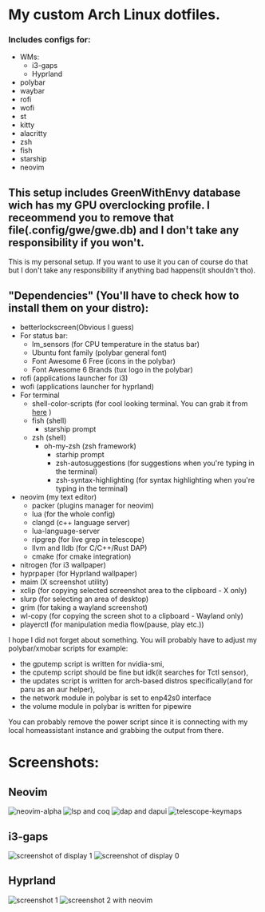 # My custom Arch Linux dotfiles. 
### Includes configs for:
- WMs:
  - i3-gaps 
  - Hyprland
- polybar
- waybar
- rofi
- wofi
- st
- kitty
- alacritty
- zsh
- fish
- starship
- neovim

## This setup includes GreenWithEnvy database wich has my GPU overclocking profile. I receommend you to remove that file(.config/gwe/gwe.db) and I don't take any responsibility if you won't.

This is my personal setup. If you want to use it you can of course do that but I don't take any responsibility if anything bad happens(it shouldn't tho).

## "Dependencies" (You'll have to check how to install them on your distro):  
- betterlockscreen(Obvious I guess)  
- For status bar:
    - lm_sensors (for CPU temperature in the status bar)
    - Ubuntu font family (polybar general font)
    - Font Awesome 6 Free (icons in the polybar)
    - Font Awesome 6 Brands (tux logo in the polybar)
- rofi (applications launcher for i3)
- wofi (applications launcher for hyprland)
- For terminal
    - shell-color-scripts (for cool looking terminal. You can grab it from [here](https://gitlab.com/dwt1/shell-color-scripts) )  
    - fish (shell)
        - starship prompt
    - zsh (shell)      
        - oh-my-zsh (zsh framework)
            - starhip prompt
            - zsh-autosuggestions (for suggestions when you're typing in the terminal)
            - zsh-syntax-highlighting (for syntax highlighting when you're typing in the terminal)
- neovim (my text editor)
    - packer (plugins manager for neovim)
    - lua (for the whole config)
    - clangd (c++ language server)
    - lua-language-server
    - ripgrep (for live grep in telescope)
    - llvm and lldb (for C/C++/Rust DAP)
    - cmake (for cmake integration)
- nitrogen (for i3 wallpaper)
- hyprpaper (for Hyprland wallpaper)
- maim (X screenshot utility)
- xclip (for copying selected screenshot area to the clipboard - X only)
- slurp (for selecting an area of desktop)
- grim (for taking a wayland screenshot)
- wl-copy (for copying the screen shot to a clipboard - Wayland only)
- playerctl (for manipulation media flow(pause, play etc.))

I hope I did not forget about something. You will probably have to adjust my polybar/xmobar scripts for example:  
- the gputemp script is written for nvidia-smi,  
- the cputemp script should be fine but idk(it searches for Tctl sensor),  
- the updates script is written for arch-based distros specifically(and for paru as an aur helper),  
- the network module in polybar is set to enp42s0 interface  
- the volume module in polybar is written for pipewire

You can probably remove the power script since it is connecting with my local homeassistant instance and grabbing the output from there.

# Screenshots:  
## Neovim
![neovim-alpha](https://i.imgur.com/5XT76yn.png)
![lsp and coq](https://i.imgur.com/u8iRjQ0.png)
![dap and dapui](https://i.imgur.com/pRdPV6i.png)
![telescope-keymaps](https://i.imgur.com/jbbKWyE.png)

## i3-gaps
![screenshot of display 1](https://i.imgur.com/Ykif8Kt.png)
![screenshot of display 0](https://i.imgur.com/EzR77I8.png)

## Hyprland
![screenshot 1](https://i.imgur.com/i8xKqdL.png)
![screenshot 2 with neovim](https://i.imgur.com/bmtWZmi.png)
